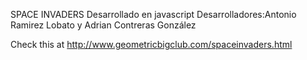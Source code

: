 SPACE INVADERS
Desarrollado en javascript
Desarrolladores:Antonio Ramirez Lobato y Adrian Contreras González

Check this at http://www.geometricbigclub.com/spaceinvaders.html
